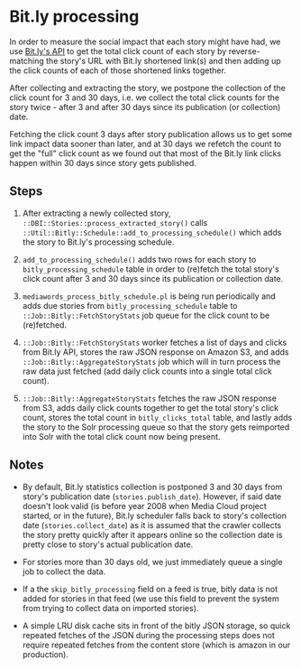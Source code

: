 # Bit.ly processing

In order to measure the social impact that each story might have had, we use [Bit.ly's API](http://dev.bitly.com/) to
get the total click count of each story by reverse-matching the story's URL with Bit.ly shortened link(s) and then
adding up the click counts of each of those shortened links together.

After collecting and extracting the story, we postpone the collection of the click count for 3 and 30 days, i.e. we
collect the total click counts for the story twice - after 3 and after 30 days since its publication (or collection)
date.

Fetching the click count 3 days after story publication allows us to get some link impact data sooner than later, and at
30 days we refetch the count to get the "full" click count as we found out that most of the Bit.ly link clicks happen
within 30 days since story gets published.

## Steps

1. After extracting a newly collected story, `::DBI::Stories::process_extracted_story()` calls
`::Util::Bitly::Schedule::add_to_processing_schedule()` which adds the story to Bit.ly's processing schedule.

2. `add_to_processing_schedule()` adds two rows for each story to `bitly_processing_schedule` table in order to
(re)fetch the total story's click count after 3 and 30 days since its publication or collection date.

3. `mediawords_process_bitly_schedule.pl` is being run periodically and adds due stories from
`bitly_processing_schedule` table to `::Job::Bitly::FetchStoryStats` job queue for the click count to be (re)fetched.

4. `::Job::Bitly::FetchStoryStats` worker fetches a list of days and clicks from Bit.ly API, stores the raw JSON
response on Amazon S3, and adds `::Job::Bitly::AggregateStoryStats` job which will in turn process the raw data just
fetched (add daily click counts into a single total click count).

5. `::Job::Bitly::AggregateStoryStats` fetches the raw JSON response from S3, adds daily click counts together to get
the total story's click count, stores the total count in `bitly_clicks_total` table, and lastly adds the story to the
Solr processing queue so that the story gets reimported into Solr with the total click count now being present.

## Notes

* By default, Bit.ly statistics collection is postponed 3 and 30 days from story's publication date
    (`stories.publish_date`). However, if said date doesn't look valid (is before year 2008 when Media Cloud project
    started, or in the future), Bit.ly scheduler falls back to story's collection date (`stories.collect_date`) as it is
    assumed that the crawler collects the story pretty quickly after it appears online so the collection date is pretty
    close to story's actual publication date.

* For stories more than 30 days old, we just immediately queue a single job to collect the data.

* If a the `skip_bitly_processing` field on a feed is true, bitly data is not added for stories in that feed (we use
    this field to prevent the system from trying to collect data on imported stories).

* A simple LRU disk cache sits in front of the bitly JSON storage, so quick repeated fetches of the JSON during the
    processing steps does not require repeated fetches from the content store (which is amazon in our production).
